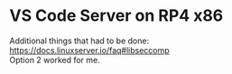 # VS Code Server on RP4 x86

Additional things that had to be done:  
https://docs.linuxserver.io/faq#libseccomp  
Option 2 worked for me.  
